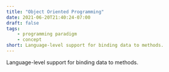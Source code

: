 ```yaml
---
title: "Object Oriented Programming"
date: 2021-06-20T21:40:24-07:00
draft: false
tags:
    - programming paradigm
    - concept
short: Language-level support for binding data to methods.
---
```


Language-level support for binding data to methods.
